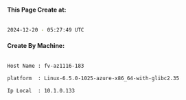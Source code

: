 
   
#### This Page Create at:

```bash

2024-12-20 - 05:27:49 UTC

```

#### Create By Machine:

```bash

Host Name : fv-az1116-183

platform  : Linux-6.5.0-1025-azure-x86_64-with-glibc2.35

Ip Local  : 10.1.0.133

```

